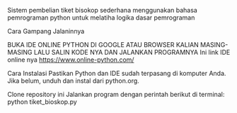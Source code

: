 Sistem pembelian tiket bisokop sederhana menggunakan bahasa pemrograman python untuk melatiha logika dasar pemrograman

Cara Gampang Jalaninnya

BUKA IDE ONLINE PYTHON DI GOOGLE ATAU BROWSER KALIAN MASING-MASING LALU SALIN KODE NYA DAN JALANKAN PROGRAMNYA
Ini link IDE online nya https://www.online-python.com/

Cara Instalasi
Pastikan Python dan IDE sudah terpasang di komputer Anda. Jika belum, unduh dan instal dari python.org.

Clone repository ini
Jalankan program dengan perintah berikut di terminal: python tiket_bioskop.py

